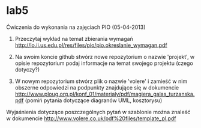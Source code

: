 lab5
====

Ćwiczenia do wykonania na zajęciach PIO (05-04-2013)

1) Przeczytaj wykład na temat zbierania wymagań http://io.ii.us.edu.pl/res/files/pio/pio.okreslanie_wymagan.pdf 

2) Na swoim koncie github stwórz nowe repozytorium o nazwie 'projekt', w opisie repozytorium podaj informacje na temat swojego projektu (czego dotyczy?)

3) W nowym repozytorium stwórz plik o nazwie 'volere' i zamieść w nim obszerne odpowiedzi na podpunkty znajdujące się w dokumencie http://www.ploug.org.pl/konf_01/materialy/pdf/magiera_galas_turzanska.pdf (pomiń pytania dotyczące diagranów UML, kosztorysu)


Wyjaśnienia dotyczące poszczególnych pytań w szablonie można znaleść w dokumencie http://www.volere.co.uk/pdf%20files/template_pl.pdf


